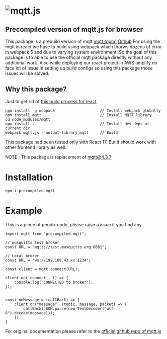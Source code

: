 ![mqtt.js](https://raw.githubusercontent.com/mqttjs/MQTT.js/137ee0e3940c1f01049a30248c70f24dc6e6f829/MQTT.js.png)
=======


## Precompiled version of mqtt.js for browser
This package is a prebuild version of mqtt [mqtt (npm)](https://www.npmjs.com/package/mqtt) [Github](https://github.com/mqttjs/MQTT.js)
For using the mqtt in react we have to build using webpack which thorws dozens of error in webpack 5 and due to varying system environment. So the goal of this package is to able to use the official mqtt package directly without any additional work. Also while deploying our react project in AWS amplify do face lot of issue in setting up build configs so using this package those issues will be solved. 


## Why this package?
Just to get rid of [this build process for react](https://github.com/mqttjs/MQTT.js#react)
```
npm install -g webpack                    // Install webpack globally
npm install mqtt                          // Install MQTT library
cd node_modules/mqtt
npm install .                             // Install dev deps at current dir
webpack mqtt.js --output-library mqtt     // Build
```


This package had been tested only with React 17. But it should work with other frontend library as well.

NOTE : This package is replacement of [mqtt@4.3.7](https://www.npmjs.com/package/mqtt)

# Installation
```
npm i precompiled-mqtt
```

# Example
This is a piece of peudo-code, please raise a issue if you find any
```
import mqtt from "precompiled-mqtt";

// mosquitto test broker
const URL = "mqtt://test.mosquitto.org:8081";

// Local broker
const URL = "ws://192.168.43.xx:1234";

const client = mqtt.connect(URL);

client.on('connect', () => {
    console.log("CONNECTED to broker");
});


const onMessage = (callBack) => {
    client.on("message", (topic, message, packet) => {
        callBack(JSON.parse(new TextDecoder("utf-8").decode(message)));
    });
}
```

For original documentation please refer to the  [official github repo of mqtt.js](https://github.com/mqttjs/MQTT.js#readme)

